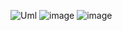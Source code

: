 ![Uml](https://user-images.githubusercontent.com/62290677/142245926-8ac89962-1e82-462f-84ef-4c57f816919d.png)
![image](https://user-images.githubusercontent.com/62290677/142257395-ef2f77ce-8f80-451d-bf66-ecc619fad5d4.png)
![image](https://user-images.githubusercontent.com/62290677/142257562-40a00e03-f9fb-404c-b1aa-2f0ab0c4c412.png)
